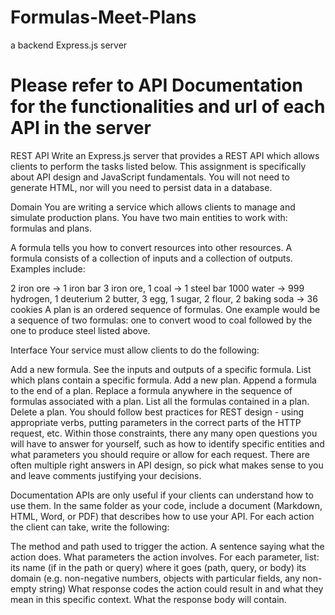# Formulas-Meet-Plans
a backend Express.js server
# Please refer to API Documentation for the functionalities and url of each API in the server

REST API
Write an Express.js server that provides a REST API which allows clients to perform the tasks listed below. This assignment is specifically about API design and JavaScript fundamentals. You will not need to generate HTML, nor will you need to persist data in a database.

Domain
You are writing a service which allows clients to manage and simulate production plans. You have two main entities to work with: formulas and plans.

A formula tells you how to convert resources into other resources. A formula consists of a collection of inputs and a collection of outputs. Examples include:

2 iron ore -> 1 iron bar
3 iron ore, 1 coal -> 1 steel bar
1000 water -> 999 hydrogen, 1 deuterium
2 butter, 3 egg, 1 sugar, 2 flour, 2 baking soda -> 36 cookies
A plan is an ordered sequence of formulas. One example would be a sequence of two formulas: one to convert wood to coal followed by the one to produce steel listed above.

Interface
Your service must allow clients to do the following:

Add a new formula.
See the inputs and outputs of a specific formula.
List which plans contain a specific formula.
Add a new plan.
Append a formula to the end of a plan.
Replace a formula anywhere in the sequence of formulas associated with a plan.
List all the formulas contained in a plan.
Delete a plan.
You should follow best practices for REST design - using appropriate verbs, putting parameters in the correct parts of the HTTP request, etc. Within those constraints, there any many open questions you will have to answer for yourself, such as how to identify specific entities and what parameters you should require or allow for each request. There are often multiple right answers in API design, so pick what makes sense to you and leave comments justifying your decisions.

Documentation
APIs are only useful if your clients can understand how to use them. In the same folder as your code, include a document (Markdown, HTML, Word, or PDF) that describes how to use your API. For each action the client can take, write the following:

The method and path used to trigger the action.
A sentence saying what the action does.
What parameters the action involves. For each parameter, list:
its name (if in the path or query)
where it goes (path, query, or body)
its domain (e.g. non-negative numbers, objects with particular fields, any non-empty string)
What response codes the action could result in and what they mean in this specific context.
What the response body will contain.
